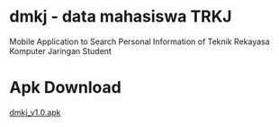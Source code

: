 # dmkj - data mahasiswa TRKJ

Mobile Application to Search Personal Information of Teknik Rekayasa Komputer Jaringan Student

# Apk Download
[dmkj_v1.0.apk](app-release.apk)
